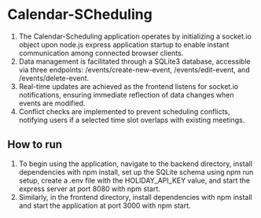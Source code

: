 # Calendar-SCheduling

1. The Calendar-Scheduling application operates by initializing a socket.io object upon node.js express application startup to enable instant communication among connected browser clients.
2. Data management is facilitated through a SQLite3 database, accessible via three endpoints: /events/create-new-event, /events/edit-event, and /events/delete-event.
3. Real-time updates are achieved as the frontend listens for socket.io notifications, ensuring immediate reflection of data changes when events are modified.
4. Conflict checks are implemented to prevent scheduling conflicts, notifying users if a selected time slot overlaps with existing meetings.


## How to run
1. To begin using the application, navigate to the backend directory, install dependencies with npm install, set up the SQLite schema using npm run setup, create a .env file with the HOLIDAY_API_KEY value, and start the express server at port 8080 with npm start.
2. Similarly, in the frontend directory, install dependencies with npm install and start the application at port 3000 with npm start.